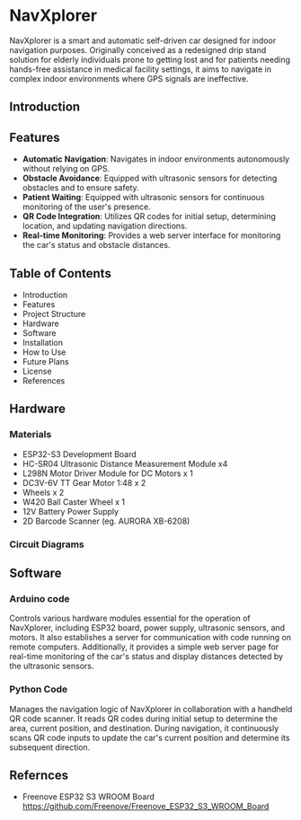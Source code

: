 # NavXplorer

NavXplorer is a smart and automatic self-driven car designed for indoor navigation purposes. Originally conceived as a redesigned drip stand solution for elderly individuals prone to getting lost and for patients needing hands-free assistance in medical facility settings, it aims to navigate in complex indoor environments where GPS signals are ineffective.

## Introduction

## Features
- **Automatic Navigation**: Navigates in indoor environments autonomously without relying on GPS.
- **Obstacle Avoidance**: Equipped with ultrasonic sensors for detecting obstacles and to ensure safety.
- **Patient Waiting**: Equipped with ultrasonic sensors for continuous monitoring of the user's presence.
- **QR Code Integration**: Utilizes QR codes for initial setup, determining location, and updating navigation directions.
- **Real-time Monitoring**: Provides a web server interface for monitoring the car's status and obstacle distances.

## Table of Contents
- Introduction
- Features
- Project Structure
- Hardware
- Software
- Installation
- How to Use
- Future Plans
- License
- References

## Hardware
### Materials
- ESP32-S3 Development Board
- HC-SR04 Ultrasonic Distance Measurement Module x4
- L298N Motor Driver Module for DC Motors x 1
- DC3V-6V TT Gear Motor 1:48 x 2
- Wheels x 2
- W420 Ball Caster Wheel x 1
- 12V Battery Power Supply
- 2D Barcode Scanner (eg. AURORA XB-6208)

### Circuit Diagrams

## Software
### Arduino code
Controls various hardware modules essential for the operation of NavXplorer, including ESP32 board, power supply, ultrasonic sensors, and motors. It also establishes a server for communication with code running on remote computers. Additionally, it provides a simple web server page for real-time monitoring of the car's status and display distances detected by the ultrasonic sensors.

### Python Code
Manages the navigation logic of NavXplorer in collaboration with a handheld QR code scanner. It reads QR codes during initial setup to determine the area, current position, and destination. During navigation, it continuously scans QR code inputs to update the car's current position and determine its subsequent direction.

## Refernces
- Freenove ESP32 S3 WROOM Board
  https://github.com/Freenove/Freenove_ESP32_S3_WROOM_Board